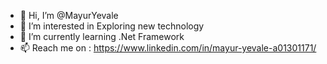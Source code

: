 - 👋 Hi, I’m @MayurYevale
- 👀 I’m interested in Exploring new technology
- 🌱 I’m currently learning .Net Framework
- 📫 Reach me on : https://www.linkedin.com/in/mayur-yevale-a01301171/

